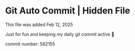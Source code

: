 # Git Auto Commit | Hidden File

This file was added Feb 12, 2025

Just for fun and keeping my daily git commit active 🤪

commit number: 562155
